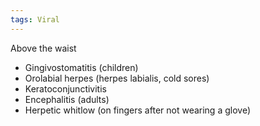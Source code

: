 ```yaml
---
tags: Viral
---
```

Above the waist
- Gingivostomatitis (children)
- Orolabial herpes (herpes labialis, cold sores)
- Keratoconjunctivitis
- Encephalitis (adults)
- Herpetic whitlow (on fingers after not wearing a glove)
